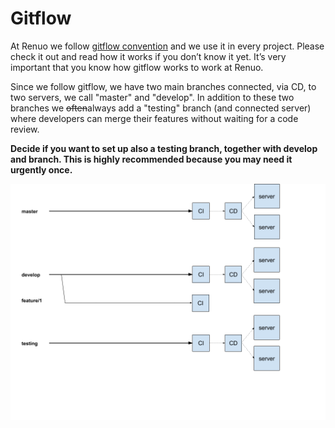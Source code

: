 # Gitflow

At Renuo we follow [gitflow convention](http://nvie.com/posts/a-successful-git-branching-model/) and we use it in every project.
Please check it out and read how it works if you don’t know it yet.
It’s very important that you know how gitflow works to work at Renuo.

Since we follow gitflow, we have two main branches connected, via CD, to two servers, we call "master" and "develop".
In addition to these two branches we ~~often~~always add a "testing" branch (and connected server) where developers can merge their features without waiting for a code review.

**Decide if you want to set up also a testing branch, together with develop and branch.
This is highly recommended because you may need it urgently once.**

![gitflow](images/gitflow.png)